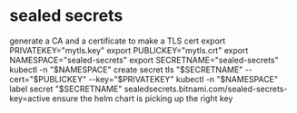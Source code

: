 # sealed secrets
generate a CA and a certificate to make a TLS cert
export PRIVATEKEY="mytls.key"
export PUBLICKEY="mytls.crt"
export NAMESPACE="sealed-secrets"
export SECRETNAME="sealed-secrets"
kubectl -n "$NAMESPACE" create secret tls "$SECRETNAME" --cert="$PUBLICKEY" --key="$PRIVATEKEY"
kubectl -n "$NAMESPACE" label secret "$SECRETNAME" sealedsecrets.bitnami.com/sealed-secrets-key=active
ensure the helm chart is picking up the right key